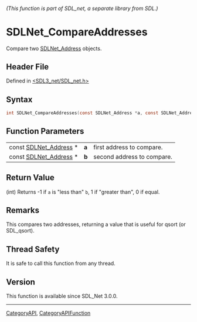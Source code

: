 ###### (This function is part of SDL_net, a separate library from SDL.)
# SDLNet_CompareAddresses

Compare two [SDLNet_Address](SDLNet_Address) objects.

## Header File

Defined in [<SDL3_net/SDL_net.h>](https://github.com/libsdl-org/SDL_net/blob/main/include/SDL3_net/SDL_net.h)

## Syntax

```c
int SDLNet_CompareAddresses(const SDLNet_Address *a, const SDLNet_Address *b);
```

## Function Parameters

|                                          |       |                            |
| ---------------------------------------- | ----- | -------------------------- |
| const [SDLNet_Address](SDLNet_Address) * | **a** | first address to compare.  |
| const [SDLNet_Address](SDLNet_Address) * | **b** | second address to compare. |

## Return Value

(int) Returns -1 if `a` is "less than" `b`, 1 if "greater than", 0 if
equal.

## Remarks

This compares two addresses, returning a value that is useful for qsort (or
SDL_qsort).

## Thread Safety

It is safe to call this function from any thread.

## Version

This function is available since SDL_Net 3.0.0.

----
[CategoryAPI](CategoryAPI), [CategoryAPIFunction](CategoryAPIFunction)

